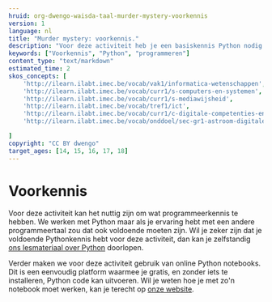 ```yaml
---
hruid: org-dwengo-waisda-taal-murder-mystery-voorkennis
version: 1
language: nl
title: "Murder mystery: voorkennis."
description: "Voor deze activiteit heb je een basiskennis Python nodig."
keywords: ["Voorkennis", "Python", "programmeren"]
content_type: "text/markdown"
estimated_time: 2
skos_concepts: [
    'http://ilearn.ilabt.imec.be/vocab/vak1/informatica-wetenschappen', 
    'http://ilearn.ilabt.imec.be/vocab/curr1/s-computers-en-systemen',
    'http://ilearn.ilabt.imec.be/vocab/curr1/s-mediawijsheid',
    'http://ilearn.ilabt.imec.be/vocab/tref1/ict',
    'http://ilearn.ilabt.imec.be/vocab/curr1/c-digitale-competenties-en-mediawijsheid',
    'http://ilearn.ilabt.imec.be/vocab/onddoel/sec-gr1-astroom-digitale-competenties-en-mediawijsheid-4.5',

]
copyright: "CC BY dwengo"
target_ages: [14, 15, 16, 17, 18]
---
```


# Voorkennis

Voor deze activiteit kan het nuttig zijn om wat programmeerkennis te hebben. We werken met Python maar als je ervaring hebt met een andere programmeertaal zou dat ook voldoende moeten zijn. Wil je zeker zijn dat je voldoende Pythonkennis hebt voor deze activiteit, dan kan je zelfstandig [ons lesmateriaal over Python](https://dwengo.org/python_programming/) doorlopen.

Verder maken we voor deze activiteit gebruik van online Python notebooks. Dit is een eenvoudig platform waarmee je gratis, en zonder iets te installeren, Python code kan uitvoeren. Wil je weten hoe je met zo'n notebook moet werken, kan je terecht op [onze website](https://dwengo.org/learning-path.html?hruid=pn_werking&language=nl&te=true&source_page=%2Fkiks%2F&source_title=%20KIKS#pn_werkingnotebooks;nl;3).
